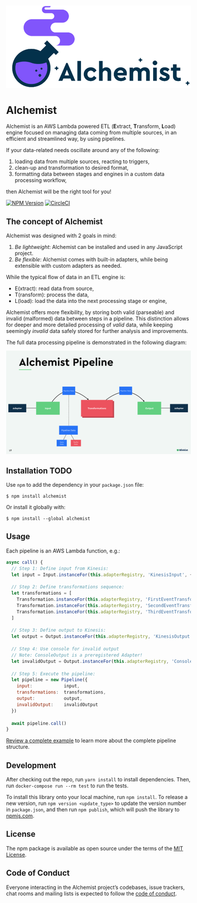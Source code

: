 ![Alchemist](./alchemist.png)

# Alchemist

Alchemist is an AWS Lambda powered ETL (**E**xtract, **T**ransform, **L**oad) engine focused on managing data coming from multiple sources, in an efficient and streamlined way, by using pipelines.

If your data-related needs oscillate around any of the following:

1. loading data from multiple sources, reacting to triggers,
2. clean-up and transformation to desired format,
3. formatting data between stages and engines in a custom data processing workflow,

then Alchemist will be the right tool for you!

[![NPM Version](https://img.shields.io/npm/v/alchemist.svg)](https://www.npmjs.com/package/alchemist)
[![CircleCI](https://circleci.com/gh/blinkist/blinkist-alchemist.svg?style=svg&circle-token=08df91bc5aa51170735bc5a9b654365fc0de774c)](https://circleci.com/gh/blinkist/blinkist-alchemist)


## The concept of Alchemist

Alchemist was designed with 2 goals in mind:

1. *Be lightweight*: Alchemist can be installed and used in any JavaScript project.
2. *Be flexible*: Alchemist comes with built-in adapters, while being extensible with custom adapters as needed.

While the typical flow of data in an ETL engine is:

- E(xtract): read data from source,
- T(ransform): process the data,
- L(load): load the data into the next processing stage or engine,

Alchemist offers more flexibility, by storing both valid (parseable) and invalid (malformed) data between steps in a pipeline. This distinction allows for deeper and more detailed processing of _valid_ data, while keeping seemingly _invalid_ data safely stored for further analysis and improvements.

The full data processing pipeline is demonstrated in the following diagram:

![alchemist_pipeline](./alchemist_pipeline.png)

## Installation TODO

Use `npm` to add the dependency in your `package.json` file:

    $ npm install alchemist

Or install it globally with:

    $ npm install --global alchemist

## Usage

Each pipeline is an AWS Lambda function, e.g.:

```javascript
async call() {
  // Step 1: Define input from Kinesis:
  let input = Input.instanceFor(this.adapterRegistry, 'KinesisInput', { events: this.event.events() })

  // Step 2: Define transformations sequence:
  let transformations = [
    Transformation.instanceFor(this.adapterRegistry, 'FirstEventTransformation'),
    Transformation.instanceFor(this.adapterRegistry, 'SecondEventTransformation'),
    Transformation.instanceFor(this.adapterRegistry, 'ThirdEventTransformation')
  ]

  // Step 3: Define output to Kinesis:
  let output = Output.instanceFor(this.adapterRegistry, 'KinesisOutput', {stream_name: 'output-kinesis-stream'})

  // Step 4: Use console for invalid output
  // Note: ConsoleOutput is a preregistered Adapter!
  let invalidOutput = Output.instanceFor(this.adapterRegistry, 'ConsoleOutput', { })

  // Step 5: Execute the pipeline:
  let pipeline = new Pipeline({
    input:            input,
    transformations:  transformations,
    output:           output,
    invalidOutput:    invalidOutput
  })

  await pipeline.call()
}
```

[Review a complete example](example/app/services/pintpoint_service.js) to learn more about the complete pipeline structure.

## Development

After checking out the repo, run `yarn install` to install dependencies. Then, run `docker-compose run --rm test` to run the tests.

To install this library onto your local machine, run `npm install`. To release a new version, run `npm version <update_type>` to update the version number in `package.json`, and then run `npm publish`, which will push the library to [npmjs.com](https://www.npmjs.com/).

## License

The npm package is available as open source under the terms of the [MIT License](https://opensource.org/licenses/MIT).

## Code of Conduct

Everyone interacting in the Alchemist project’s codebases, issue trackers, chat rooms and mailing lists is expected to follow the [code of conduct](https://github.com/blinkist/alchemist/blob/master/CODE_OF_CONDUCT.md).
